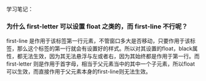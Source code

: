 学习笔记：

### 为什么 first-letter 可以设置 float 之类的，而 first-line 不行呢？

first-line 是作用于该标签第一行元素，不管窗口多大是否移动，只要作用于该标签，那么这个标签的第一行就会有设置好的样式。所以对其设置的float，black属性，都无法生效，因为其无法悬浮与左或者右，因为其始终都是作用于第一行。而first-letter 则是作用于首字母，相当于父元素当中的其中一个子元素，所以float可以生效，而直接作用于父元素本身的first-line则无法生效。
